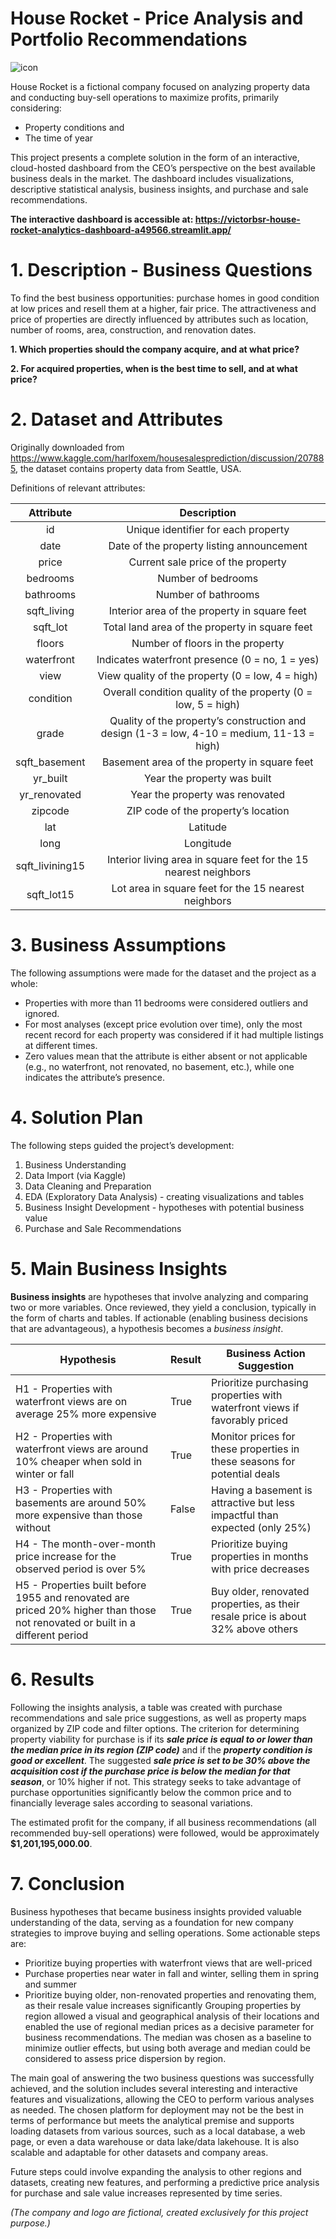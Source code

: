# House Rocket - Price Analysis and Portfolio Recommendations

![icon](https://user-images.githubusercontent.com/42360197/207433028-735a3b18-1aa9-432f-9d16-6d2f027a0d64.png)

House Rocket is a fictional company focused on analyzing property data and conducting buy-sell operations to maximize profits, primarily considering:
- Property conditions and
- The time of year

This project presents a complete solution in the form of an interactive, cloud-hosted dashboard from the CEO’s perspective on the best available business deals in the market. The dashboard includes visualizations, descriptive statistical analysis, business insights, and purchase and sale recommendations.

**The interactive dashboard is accessible at: https://victorbsr-house-rocket-analytics-dashboard-a49566.streamlit.app/**


# 1. Description - Business Questions
To find the best business opportunities: purchase homes in good condition at low prices and resell them at a higher, fair price. The attractiveness and price of properties are directly influenced by attributes such as location, number of rooms, area, construction, and renovation dates.

**1. Which properties should the company acquire, and at what price?**

**2. For acquired properties, when is the best time to sell, and at what price?**

# 2. Dataset and Attributes
Originally downloaded from <url>https://www.kaggle.com/harlfoxem/housesalesprediction/discussion/207885</url>, the dataset contains property data from Seattle, USA.

Definitions of relevant attributes:

|    Attribute     |                         Description                            |
| :-------------: | :----------------------------------------------------------: |
|       id        |            	  Unique identifier for each property            |
|      date       |               Date of the property listing announcement      |
|      price      |                 Current sale price of the property           |
|    bedrooms     |                      Number of bedrooms                       |
|    bathrooms    |                     Number of bathrooms                      |
|   sqft_living   |    Interior area of the property in square feet  |
|    sqft_lot     |        Total land area of the property in square feet      |
|     floors      |                 Number of floors in the property                  |
|   waterfront    |     Indicates waterfront presence (0 = no, 1 = yes)     |
|      view       |   View quality of the property (0 = low, 4 = high) |
|    condition    | Overall condition quality of the property (0 = low, 5 = high) |
|      grade      | Quality of the property’s construction and design (1-3 = low, 4-10 = medium, 11-13 = high) |
|  sqft_basement  |      Basement area of the property in square feet  |
|    yr_built     |                  Year the property was built                 |
|  yr_renovated   |                Year the property was renovated                      |
|     zipcode     |                  ZIP code of the property’s location                |
|       lat       |                           Latitude                           |
|      long       |                          Longitude                           |
| sqft_livining15 | Interior living area in square feet for the 15 nearest neighbors |
|   sqft_lot15    | Lot area in square feet for the 15 nearest neighbors |


# 3. Business Assumptions
The following assumptions were made for the dataset and the project as a whole:
- Properties with more than 11 bedrooms were considered outliers and ignored.
- For most analyses (except price evolution over time), only the most recent record for each property was considered if it had multiple listings at different times.
- Zero values mean that the attribute is either absent or not applicable (e.g., no waterfront, not renovated, no basement, etc.), while one indicates the attribute’s presence.

# 4. Solution Plan
The following steps guided the project’s development:
1) Business Understanding
2) Data Import (via Kaggle)
3) Data Cleaning and Preparation
4) EDA (Exploratory Data Analysis) - creating visualizations and tables
5) Business Insight Development - hypotheses with potential business value
6) Purchase and Sale Recommendations

# 5. Main Business Insights
**Business insights** are hypotheses that involve analyzing and comparing two or more variables. Once reviewed, they yield a conclusion, typically in the form of charts and tables. If actionable (enabling business decisions that are advantageous), a hypothesis becomes a *business insight*.

| Hypothesis                                                     | Result  | Business Action Suggestion                                        |
| ------------------------------------------------------------ | ---------- | ------------------------------------------------------------ |
| H1 - Properties with waterfront views are on average 25% more expensive | True | Prioritize purchasing properties with waterfront views if favorably priced   |
| H2 - Properties with waterfront views are around 10% cheaper when sold in winter or fall | True      | Monitor prices for these properties in these seasons for potential deals |
| H3 - Properties with basements are around 50% more expensive than those without | False | Having a basement is attractive but less impactful than expected (only 25%)    |
| H4 - The month-over-month price increase for the observed period is over 5% | True | Prioritize buying properties in months with price decreases  |
| H5 - Properties built before 1955 and renovated are priced 20% higher than those not renovated or built in a different period | True      | Buy older, renovated properties, as their resale price is about 32% above others   |

# 6. Results
Following the insights analysis, a table was created with purchase recommendations and sale price suggestions, as well as property maps organized by ZIP code and filter options. The criterion for determining property viability for purchase is if its ***sale price is equal to or lower than the median price in its region (ZIP code)*** and if the ***property condition is good or excellent***. The suggested ***sale price is set to be 30% above the acquisition cost if the purchase price is below the median for that season***, or 10% higher if not. This strategy seeks to take advantage of purchase opportunities significantly below the common price and to financially leverage sales according to seasonal variations.

The estimated profit for the company, if all business recommendations (all recommended buy-sell operations) were followed, would be approximately **$1,201,195,000.00**.

# 7. Conclusion
Business hypotheses that became business insights provided valuable understanding of the data, serving as a foundation for new company strategies to improve buying and selling operations. Some actionable steps are:
- Prioritize buying properties with waterfront views that are well-priced
- Purchase properties near water in fall and winter, selling them in spring and summer
- Prioritize buying older, non-renovated properties and renovating them, as their resale value increases significantly
Grouping properties by region allowed a visual and geographical analysis of their locations and enabled the use of regional median prices as a decisive parameter for business recommendations. The median was chosen as a baseline to minimize outlier effects, but using both average and median could be considered to assess price dispersion by region.

The main goal of answering the two business questions was successfully achieved, and the solution includes several interesting and interactive features and visualizations, allowing the CEO to perform various analyses as needed. The chosen platform for deployment may not be the best in terms of performance but meets the analytical premise and supports loading datasets from various sources, such as a local database, a web page, or even a data warehouse or data lake/data lakehouse. It is also scalable and adaptable for other datasets and company areas.

Future steps could involve expanding the analysis to other regions and datasets, creating new features, and performing a predictive price analysis for purchase and sale value increases represented by time series.

*(The company and logo are fictional, created exclusively for this project purpose.)*
